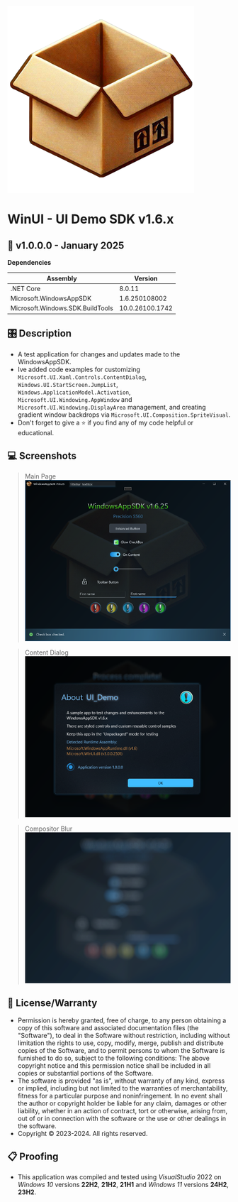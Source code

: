 ![Icon](Source/Assets/AppIcon.png)
# WinUI - UI Demo SDK v1.6.x

## 📝 v1.0.0.0 - January 2025

**Dependencies**

| Assembly | Version |
| ---- | ---- |
| .NET Core | 8.0.11 |
| Microsoft.WindowsAppSDK | 1.6.250108002 |
| Microsoft.Windows.SDK.BuildTools | 10.0.26100.1742 |

## 🎛️ Description
- A test application for changes and updates made to the WindowsAppSDK.
- Ive added code examples for customizing `Microsoft.UI.Xaml.Controls.ContentDialog`, `Windows.UI.StartScreen.JumpList`, `Windows.ApplicationModel.Activation`, `Microsoft.UI.Windowing.AppWindow` and `Microsoft.UI.Windowing.DisplayArea` management, and creating gradient window backdrops via `Microsoft.UI.Composition.SpriteVisual`.
- Don't forget to give a ⭐ if you find any of my code helpful or educational.

## 💻 Screenshots

> Main Page
![Sample](Source/Assets/Screenshot.png)

> Content Dialog
![Dialog](Source/Assets/Screenshot2.png)

> Compositor Blur
![BlurEffect](Source/Assets/Screenshot3.png)

## 🧾 License/Warranty
* Permission is hereby granted, free of charge, to any person obtaining a copy of this software and associated documentation files (the "Software"), to deal in the Software without restriction, including without limitation the rights to use, copy, modify, merge, publish and distribute copies of the Software, and to permit persons to whom the Software is furnished to do so, subject to the following conditions: The above copyright notice and this permission notice shall be included in all copies or substantial portions of the Software.
* The software is provided "as is", without warranty of any kind, express or implied, including but not limited to the warranties of merchantability, fitness for a particular purpose and noninfringement. In no event shall the author or copyright holder be liable for any claim, damages or other liability, whether in an action of contract, tort or otherwise, arising from, out of or in connection with the software or the use or other dealings in the software.
* Copyright © 2023-2024. All rights reserved.

## 📋 Proofing
* This application was compiled and tested using *VisualStudio* 2022 on *Windows 10* versions **22H2**, **21H2**, **21H1** and *Windows 11* versions **24H2**, **23H2**.
